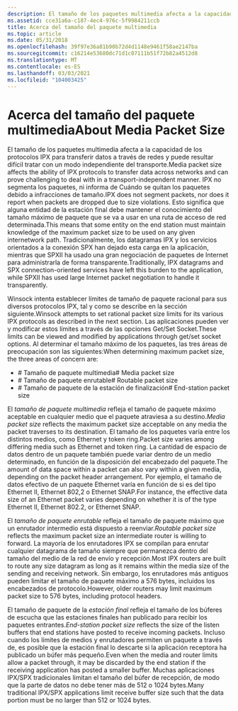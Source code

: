 ```yaml
---
description: El tamaño de los paquetes multimedia afecta a la capacidad de los protocolos IPX para transferir datos a través de redes y puede resultar difícil tratar con un modo independiente del transporte.
ms.assetid: cce31a6a-c187-4ec4-976c-5f9984211ccb
title: Acerca del tamaño del paquete multimedia
ms.topic: article
ms.date: 05/31/2018
ms.openlocfilehash: 39f97e36a81b90b72d4d1148e9461f58ae2147ba
ms.sourcegitcommit: c16214e53680dc71d1c07111b51f72b82a4512d8
ms.translationtype: MT
ms.contentlocale: es-ES
ms.lasthandoff: 03/03/2021
ms.locfileid: "104003425"
---
```

# <a name="about-media-packet-size"></a><span data-ttu-id="6af63-103">Acerca del tamaño del paquete multimedia</span><span class="sxs-lookup"><span data-stu-id="6af63-103">About Media Packet Size</span></span>

<span data-ttu-id="6af63-104">El tamaño de los paquetes multimedia afecta a la capacidad de los protocolos IPX para transferir datos a través de redes y puede resultar difícil tratar con un modo independiente del transporte.</span><span class="sxs-lookup"><span data-stu-id="6af63-104">Media packet size affects the ability of IPX protocols to transfer data across networks and can prove challenging to deal with in a transport-independent manner.</span></span> <span data-ttu-id="6af63-105">IPX no segmenta los paquetes, ni informa de Cuándo se quitan los paquetes debido a infracciones de tamaño.</span><span class="sxs-lookup"><span data-stu-id="6af63-105">IPX does not segment packets, nor does it report when packets are dropped due to size violations.</span></span> <span data-ttu-id="6af63-106">Esto significa que alguna entidad de la estación final debe mantener el conocimiento del tamaño máximo de paquete que se va a usar en una ruta de acceso de red determinada.</span><span class="sxs-lookup"><span data-stu-id="6af63-106">This means that some entity on the end station must maintain knowledge of the maximum packet size to be used on any given internetwork path.</span></span> <span data-ttu-id="6af63-107">Tradicionalmente, los datagramas IPX y los servicios orientados a la conexión SPX han dejado esta carga en la aplicación, mientras que SPXII ha usado una gran negociación de paquetes de Internet para administrarla de forma transparente.</span><span class="sxs-lookup"><span data-stu-id="6af63-107">Traditionally, IPX datagrams and SPX connection-oriented services have left this burden to the application, while SPXII has used large Internet packet negotiation to handle it transparently.</span></span>

<span data-ttu-id="6af63-108">Winsock intenta establecer límites de tamaño de paquete racional para sus diversos protocolos IPX, tal y como se describe en la sección siguiente.</span><span class="sxs-lookup"><span data-stu-id="6af63-108">Winsock attempts to set rational packet size limits for its various IPX protocols as described in the next section.</span></span> <span data-ttu-id="6af63-109">Las aplicaciones pueden ver y modificar estos límites a través de las opciones Get/Set Socket.</span><span class="sxs-lookup"><span data-stu-id="6af63-109">These limits can be viewed and modified by applications through get/set socket options.</span></span> <span data-ttu-id="6af63-110">Al determinar el tamaño máximo de los paquetes, las tres áreas de preocupación son las siguientes:</span><span class="sxs-lookup"><span data-stu-id="6af63-110">When determining maximum packet size, the three areas of concern are:</span></span>

-   <span data-ttu-id="6af63-111">\# Tamaño de paquete multimedia</span><span class="sxs-lookup"><span data-stu-id="6af63-111">\# Media packet size</span></span>
-   <span data-ttu-id="6af63-112">\# Tamaño de paquete enrutable</span><span class="sxs-lookup"><span data-stu-id="6af63-112">\# Routable packet size</span></span>
-   <span data-ttu-id="6af63-113">\# Tamaño de paquete de la estación de finalización</span><span class="sxs-lookup"><span data-stu-id="6af63-113">\# End-station packet size</span></span>

<span data-ttu-id="6af63-114">El *tamaño de paquete multimedia* refleja el tamaño de paquete máximo aceptable en cualquier medio que el paquete atraviesa a su destino.</span><span class="sxs-lookup"><span data-stu-id="6af63-114">*Media packet size* reflects the maximum packet size acceptable on any media the packet traverses to its destination.</span></span> <span data-ttu-id="6af63-115">El tamaño de los paquetes varía entre los distintos medios, como Ethernet y token ring.</span><span class="sxs-lookup"><span data-stu-id="6af63-115">Packet size varies among differing media such as Ethernet and token ring.</span></span> <span data-ttu-id="6af63-116">La cantidad de espacio de datos dentro de un paquete también puede variar dentro de un medio determinado, en función de la disposición del encabezado del paquete.</span><span class="sxs-lookup"><span data-stu-id="6af63-116">The amount of data space within a packet can also vary within a given media, depending on the packet header arrangement.</span></span> <span data-ttu-id="6af63-117">Por ejemplo, el tamaño de datos efectivo de un paquete Ethernet varía en función de si es del tipo Ethernet II, Ethernet 802,2 o Ethernet SNAP.</span><span class="sxs-lookup"><span data-stu-id="6af63-117">For instance, the effective data size of an Ethernet packet varies depending on whether it is of the type Ethernet II, Ethernet 802.2, or Ethernet SNAP.</span></span>

<span data-ttu-id="6af63-118">El *tamaño de paquete enrutable* refleja el tamaño de paquete máximo que un enrutador intermedio está dispuesto a reenviar.</span><span class="sxs-lookup"><span data-stu-id="6af63-118">*Routable packet size* reflects the maximum packet size an intermediate router is willing to forward.</span></span> <span data-ttu-id="6af63-119">La mayoría de los enrutadores IPX se compilan para enrutar cualquier datagrama de tamaño siempre que permanezca dentro del tamaño del medio de la red de envío y recepción.</span><span class="sxs-lookup"><span data-stu-id="6af63-119">Most IPX routers are built to route any size datagram as long as it remains within the media size of the sending and receiving network.</span></span> <span data-ttu-id="6af63-120">Sin embargo, los enrutadores más antiguos pueden limitar el tamaño de paquete máximo a 576 bytes, incluidos los encabezados de protocolo.</span><span class="sxs-lookup"><span data-stu-id="6af63-120">However, older routers may limit maximum packet size to 576 bytes, including protocol headers.</span></span>

<span data-ttu-id="6af63-121">El tamaño de paquete de la *estación final* refleja el tamaño de los búferes de escucha que las estaciones finales han publicado para recibir los paquetes entrantes.</span><span class="sxs-lookup"><span data-stu-id="6af63-121">*End-station packet size* reflects the size of the listen buffers that end stations have posted to receive incoming packets.</span></span> <span data-ttu-id="6af63-122">Incluso cuando los límites de medios y enrutadores permiten un paquete a través de, es posible que la estación final lo descarte si la aplicación receptora ha publicado un búfer más pequeño.</span><span class="sxs-lookup"><span data-stu-id="6af63-122">Even when the media and router limits allow a packet through, it may be discarded by the end station if the receiving application has posted a smaller buffer.</span></span> <span data-ttu-id="6af63-123">Muchas aplicaciones IPX/SPX tradicionales limitan el tamaño del búfer de recepción, de modo que la parte de datos no debe tener más de 512 o 1024 bytes.</span><span class="sxs-lookup"><span data-stu-id="6af63-123">Many traditional IPX/SPX applications limit receive buffer size such that the data portion must be no larger than 512 or 1024 bytes.</span></span>

 

 



